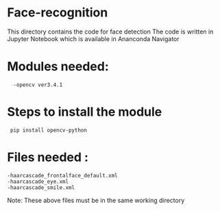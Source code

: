 # Face-recognition    

This directory contains the code for face detection 
The code is written in Jupyter Notebook which is available in Ananconda Navigator
# Modules needed:
      -opencv ver3.4.1 
# Steps to install the module 

     pip install opencv-python
# Files needed :    
    -haarcascade_frontalface_default.xml
    -haarcascade_eye.xml 
    -haarcascade_smile.xml
 Note: These above files must be in the same working directory    
 
 
 
 
